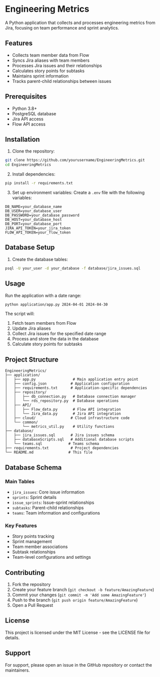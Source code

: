 # Engineering Metrics

A Python application that collects and processes engineering metrics from Jira, focusing on team performance and sprint analytics.

## Features

- Collects team member data from Flow
- Syncs Jira aliases with team members
- Processes Jira issues and their relationships
- Calculates story points for subtasks
- Maintains sprint information
- Tracks parent-child relationships between issues

## Prerequisites

- Python 3.8+
- PostgreSQL database
- Jira API access
- Flow API access

## Installation

1. Clone the repository:

```bash
git clone https://github.com/yourusername/EngineeringMetrics.git
cd EngineeringMetrics
```

2. Install dependencies:

```bash
pip install -r requirements.txt
```

3. Set up environment variables:
   Create a `.env` file with the following variables:

```env
DB_NAME=your_database_name
DB_USER=your_database_user
DB_PASSWORD=your_database_password
DB_HOST=your_database_host
DB_PORT=your_database_port
JIRA_API_TOKEN=your_jira_token
FLOW_API_TOKEN=your_flow_token
```

## Database Setup

1. Create the database tables:

```bash
psql -U your_user -d your_database -f database/jira_issues.sql
```

## Usage

Run the application with a date range:

```bash
python application/app.py 2024-04-01 2024-04-30
```

The script will:

1. Fetch team members from Flow
2. Update Jira aliases
3. Collect Jira issues for the specified date range
4. Process and store the data in the database
5. Calculate story points for subtasks

## Project Structure

```
EngineeringMetrics/
├── application/
│   ├── app.py                 # Main application entry point
│   ├── config.json           # Application configuration
│   ├── requirements.txt      # Application-specific dependencies
│   ├── repository/
│   │   ├── db_connection.py   # Database connection manager
│   │   └── rds_repository.py  # Database operations
│   ├── API/
│   │   ├── Flow_data.py       # Flow API integration
│   │   └── Jira_data.py       # Jira API integration
│   ├── cloud/                # Cloud infrastructure code
│   └── common/
│       └── metrics_util.py    # Utility functions
├── database/
│   ├── jira_issues.sql       # Jira issues schema
│   ├── databaseScripts.sql   # Additional database scripts
│   └── teams.sql            # Teams schema
├── requirements.txt          # Project dependencies
└── README.md                # This file
```

## Database Schema

### Main Tables

- `jira_issues`: Core issue information
- `sprints`: Sprint details
- `issue_sprints`: Issue-sprint relationships
- `subtasks`: Parent-child relationships
- `teams`: Team information and configurations

### Key Features

- Story points tracking
- Sprint management
- Team member associations
- Subtask relationships
- Team-level configurations and settings

## Contributing

1. Fork the repository
2. Create your feature branch (`git checkout -b feature/AmazingFeature`)
3. Commit your changes (`git commit -m 'Add some AmazingFeature'`)
4. Push to the branch (`git push origin feature/AmazingFeature`)
5. Open a Pull Request

## License

This project is licensed under the MIT License - see the LICENSE file for details.

## Support

For support, please open an issue in the GitHub repository or contact the maintainers.
